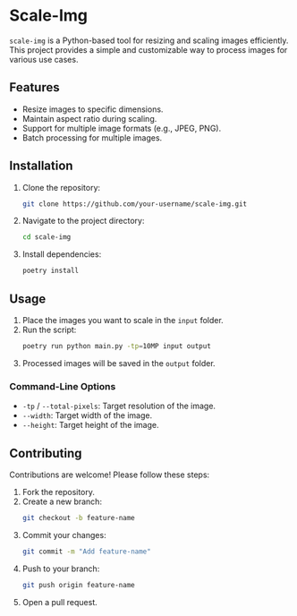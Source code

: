 # Scale-Img

`scale-img` is a Python-based tool for resizing and scaling images efficiently. This project provides a simple and customizable way to process images for various use cases.

## Features

- Resize images to specific dimensions.
- Maintain aspect ratio during scaling.
- Support for multiple image formats (e.g., JPEG, PNG).
- Batch processing for multiple images.

## Installation

1. Clone the repository:
    ```bash
    git clone https://github.com/your-username/scale-img.git
    ```
2. Navigate to the project directory:
    ```bash
    cd scale-img
    ```
3. Install dependencies:
    ```bash
    poetry install
    ```

## Usage

1. Place the images you want to scale in the `input` folder.
2. Run the script:
    ```bash
    poetry run python main.py -tp=10MP input output
    ```
3. Processed images will be saved in the `output` folder.

### Command-Line Options

- `-tp` / `--total-pixels`: Target resolution of the image.
- `--width`: Target width of the image.
- `--height`: Target height of the image.

## Contributing

Contributions are welcome! Please follow these steps:

1. Fork the repository.
2. Create a new branch:
    ```bash
    git checkout -b feature-name
    ```
3. Commit your changes:
    ```bash
    git commit -m "Add feature-name"
    ```
4. Push to your branch:
    ```bash
    git push origin feature-name
    ```
5. Open a pull request.
